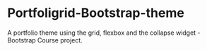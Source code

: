 # Portfoligrid-Bootstrap-theme
A portfolio theme using the grid, flexbox and the collapse widget - Bootstrap Course project.
